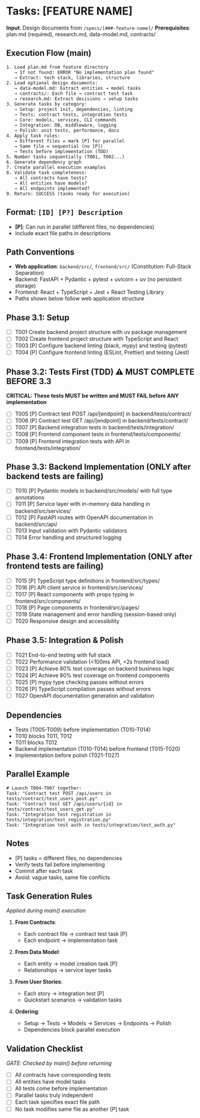 # Tasks: [FEATURE NAME]

**Input**: Design documents from `/specs/[###-feature-name]/`
**Prerequisites**: plan.md (required), research.md, data-model.md, contracts/

## Execution Flow (main)
```
1. Load plan.md from feature directory
   → If not found: ERROR "No implementation plan found"
   → Extract: tech stack, libraries, structure
2. Load optional design documents:
   → data-model.md: Extract entities → model tasks
   → contracts/: Each file → contract test task
   → research.md: Extract decisions → setup tasks
3. Generate tasks by category:
   → Setup: project init, dependencies, linting
   → Tests: contract tests, integration tests
   → Core: models, services, CLI commands
   → Integration: DB, middleware, logging
   → Polish: unit tests, performance, docs
4. Apply task rules:
   → Different files = mark [P] for parallel
   → Same file = sequential (no [P])
   → Tests before implementation (TDD)
5. Number tasks sequentially (T001, T002...)
6. Generate dependency graph
7. Create parallel execution examples
8. Validate task completeness:
   → All contracts have tests?
   → All entities have models?
   → All endpoints implemented?
9. Return: SUCCESS (tasks ready for execution)
```

## Format: `[ID] [P?] Description`
- **[P]**: Can run in parallel (different files, no dependencies)
- Include exact file paths in descriptions

## Path Conventions
- **Web application**: `backend/src/`, `frontend/src/` (Constitution: Full-Stack Separation)
- Backend: FastAPI + Pydantic + pytest + uvicorn + uv (no persistent storage)
- Frontend: React + TypeScript + Jest + React Testing Library
- Paths shown below follow web application structure

## Phase 3.1: Setup
- [ ] T001 Create backend project structure with uv package management
- [ ] T002 Create frontend project structure with TypeScript and React
- [ ] T003 [P] Configure backend linting (black, mypy) and testing (pytest)
- [ ] T004 [P] Configure frontend linting (ESLint, Prettier) and testing (Jest)

## Phase 3.2: Tests First (TDD) ⚠️ MUST COMPLETE BEFORE 3.3
**CRITICAL: These tests MUST be written and MUST FAIL before ANY implementation**
- [ ] T005 [P] Contract test POST /api/[endpoint] in backend/tests/contract/
- [ ] T006 [P] Contract test GET /api/[endpoint] in backend/tests/contract/
- [ ] T007 [P] Backend integration tests in backend/tests/integration/
- [ ] T008 [P] Frontend component tests in frontend/tests/components/
- [ ] T009 [P] Frontend integration tests with API in frontend/tests/integration/

## Phase 3.3: Backend Implementation (ONLY after backend tests are failing)
- [ ] T010 [P] Pydantic models in backend/src/models/ with full type annotations
- [ ] T011 [P] Service layer with in-memory data handling in backend/src/services/
- [ ] T012 [P] FastAPI routes with OpenAPI documentation in backend/src/api/
- [ ] T013 Input validation with Pydantic validators
- [ ] T014 Error handling and structured logging

## Phase 3.4: Frontend Implementation (ONLY after frontend tests are failing)
- [ ] T015 [P] TypeScript type definitions in frontend/src/types/
- [ ] T016 [P] API client service in frontend/src/services/
- [ ] T017 [P] React components with props typing in frontend/src/components/
- [ ] T018 [P] Page components in frontend/src/pages/
- [ ] T019 State management and error handling (session-based only)
- [ ] T020 Responsive design and accessibility

## Phase 3.5: Integration & Polish
- [ ] T021 End-to-end testing with full stack
- [ ] T022 Performance validation (<100ms API, <2s frontend load)
- [ ] T023 [P] Achieve 80% test coverage on backend business logic
- [ ] T024 [P] Achieve 80% test coverage on frontend components
- [ ] T025 [P] mypy type checking passes without errors
- [ ] T026 [P] TypeScript compilation passes without errors
- [ ] T027 OpenAPI documentation generation and validation

## Dependencies
- Tests (T005-T009) before implementation (T010-T014)
- T010 blocks T011, T012
- T011 blocks T012
- Backend implementation (T010-T014) before frontend (T015-T020)
- Implementation before polish (T021-T027)

## Parallel Example
```
# Launch T004-T007 together:
Task: "Contract test POST /api/users in tests/contract/test_users_post.py"
Task: "Contract test GET /api/users/{id} in tests/contract/test_users_get.py"
Task: "Integration test registration in tests/integration/test_registration.py"
Task: "Integration test auth in tests/integration/test_auth.py"
```

## Notes
- [P] tasks = different files, no dependencies
- Verify tests fail before implementing
- Commit after each task
- Avoid: vague tasks, same file conflicts

## Task Generation Rules
*Applied during main() execution*

1. **From Contracts**:
   - Each contract file → contract test task [P]
   - Each endpoint → implementation task
   
2. **From Data Model**:
   - Each entity → model creation task [P]
   - Relationships → service layer tasks
   
3. **From User Stories**:
   - Each story → integration test [P]
   - Quickstart scenarios → validation tasks

4. **Ordering**:
   - Setup → Tests → Models → Services → Endpoints → Polish
   - Dependencies block parallel execution

## Validation Checklist
*GATE: Checked by main() before returning*

- [ ] All contracts have corresponding tests
- [ ] All entities have model tasks
- [ ] All tests come before implementation
- [ ] Parallel tasks truly independent
- [ ] Each task specifies exact file path
- [ ] No task modifies same file as another [P] task